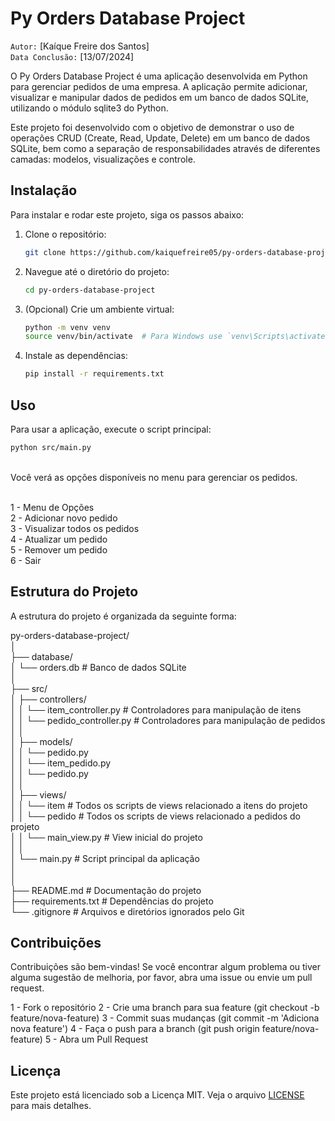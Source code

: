 # Py Orders Database Project

`Autor:` [Kaíque Freire dos Santos]<br>
`Data Conclusão:` [13/07/2024]

O Py Orders Database Project é uma aplicação desenvolvida em Python para gerenciar pedidos de uma empresa. A aplicação permite adicionar, visualizar e manipular dados de pedidos em um banco de dados SQLite, utilizando o módulo sqlite3 do Python.

Este projeto foi desenvolvido com o objetivo de demonstrar o uso de operações CRUD (Create, Read, Update, Delete) em um banco de dados SQLite, bem como a separação de responsabilidades através de diferentes camadas: modelos, visualizações e controle.

## Instalação

Para instalar e rodar este projeto, siga os passos abaixo:

1. Clone o repositório:
    ```sh
    git clone https://github.com/kaiquefreire05/py-orders-database-project.git
    ```

2. Navegue até o diretório do projeto:
    ```sh
    cd py-orders-database-project
    ```

3. (Opcional) Crie um ambiente virtual:
    ```sh
    python -m venv venv
    source venv/bin/activate  # Para Windows use `venv\Scripts\activate`
    ```

4. Instale as dependências:
    ```sh
    pip install -r requirements.txt
    ```

## Uso

Para usar a aplicação, execute o script principal:
```sh
python src/main.py
```
<br>
Você verá as opções disponíveis no menu para gerenciar os pedidos.<br><br>

1 - Menu de Opções<br>
2 - Adicionar novo pedido<br>
3 - Visualizar todos os pedidos<br>
4 - Atualizar um pedido<br>
5 - Remover um pedido<br>
6 - Sair<br>

## Estrutura do Projeto

A estrutura do projeto é organizada da seguinte forma:

py-orders-database-project/<br>
│<br>
├── database/<br>
│   └── orders.db          # Banco de dados SQLite<br>
│<br>
├── src/<br>
│   ├── controllers/<br>
│   │   └── item_controller.py  # Controladores para manipulação de itens<br>
│   │   └── pedido_controller.py  # Controladores para manipulação de pedidos<br>
│   │<br>
│   ├── models/<br>
│   │   └── pedido.py<br>
│   │   └── item_pedido.py<br>
│   │   └── pedido.py<br>
│   │<br>
│   ├── views/<br>
│   │   └── item    # Todos os scripts de views relacionado a itens do projeto<br>
│   │   └── pedido   # Todos os scripts de views relacionado a pedidos do projeto<br>
│   │   └── main_view.py   # View inicial do projeto<br>
│   │<br>
│   └── main.py             # Script principal da aplicação<br>
│<br>
│<br>
├── README.md               # Documentação do projeto<br>
├── requirements.txt        # Dependências do projeto<br>
└── .gitignore              # Arquivos e diretórios ignorados pelo Git<br>

## Contribuições

Contribuições são bem-vindas! Se você encontrar algum problema ou tiver alguma sugestão de melhoria, por favor, abra uma issue ou envie um pull request.

1 - Fork o repositório
2 - Crie uma branch para sua feature (git checkout -b feature/nova-feature)
3 - Commit suas mudanças (git commit -m 'Adiciona nova feature')
4 - Faça o push para a branch (git push origin feature/nova-feature)
5 - Abra um Pull Request

## Licença

Este projeto está licenciado sob a Licença MIT. Veja o arquivo [LICENSE](LICENSE) para mais detalhes.
